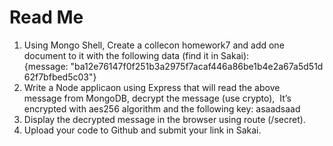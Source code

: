 # Read Me

1. Using Mongo Shell, Create a collecon
homework7 and add one
document to it with the following data (find it in Sakai):
{message: "ba12e76147f0f251b3a2975f7acaf446a86be1b4e2a67a5d51d62f7bfbed5c03"}
2. Write a Node applicaon
using Express that will read the above
message from MongoDB, decrypt the message (use crypto),  It’s
encrypted with aes256 algorithm and the following key: asaadsaad
3. Display the decrypted message in the browser using route
(/secret).
4. Upload your code to Github and submit your link in Sakai.
